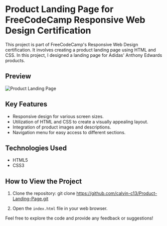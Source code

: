 # Product Landing Page for FreeCodeCamp Responsive Web Design Certification

This project is part of FreeCodeCamp's Responsive Web Design certification. It involves creating a product landing page using HTML and CSS. In this project, I designed a landing page for Adidas' Anthony Edwards products.

## Preview

![Product Landing Page](https://github.com/calvin-c13/Product-Landing-Page/assets/108290820/3f9fd8a7-5748-4cbf-b321-801bf610c993)

## Key Features

- Responsive design for various screen sizes.
- Utilization of HTML and CSS to create a visually appealing layout.
- Integration of product images and descriptions.
- Navigation menu for easy access to different sections.

## Technologies Used

- HTML5
- CSS3

## How to View the Project

1. Clone the repository:
git clone https://github.com/calvin-c13/Product-Landing-Page.git

2. Open the `index.html` file in your web browser.

Feel free to explore the code and provide any feedback or suggestions!

